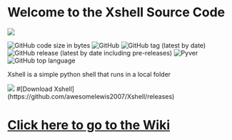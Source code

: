 <h1>Welcome to the Xshell Source Code</h1>
<img src=https://github.com/awesomelewis2007/Xshell/blob/main/document/Xshell_banner.png>

![GitHub code size in bytes](https://img.shields.io/github/languages/code-size/awesomelewis2007/Xshell?label=Xshell)
![GitHub](https://img.shields.io/github/license/awesomelewis2007/Xshell?color=blue)
![GitHub tag (latest by date)](https://img.shields.io/github/v/tag/awesomelewis2007/Xshell?label=Latest%20version%20%20)
![GitHub release (latest by date including pre-releases)](https://img.shields.io/github/v/release/awesomelewis2007/Xshell?color=blue&include_prereleases)
![Pyver](https://img.shields.io/badge/Python%20Version-3.9.5-blue)
![GitHub top language](https://img.shields.io/github/languages/top/awesomelewis2007/Xshell)

Xshell is a simple python shell that runs in a local folder

<img src=https://github.com/awesomelewis2007/Xshell/blob/main/document/screenshots/Screenshot_of_shell.png>
#[Download Xshell](https://github.com/awesomelewis2007/Xshell/releases)

# [Click here to go to the Wiki](https://github.com/awesomelewis2007/Xshell/wiki)
